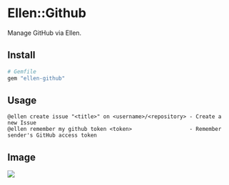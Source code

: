 # Ellen::Github
Manage GitHub via Ellen.

## Install
```ruby
# Gemfile
gem "ellen-github"
```

## Usage
```
@ellen create issue "<title>" on <username>/<repository> - Create a new Issue
@ellen remember my github token <token>                  - Remember sender's GitHub access token
```

## Image
![](https://raw.githubusercontent.com/r7kamura/ellen-github/master/images/screenshot.png)
